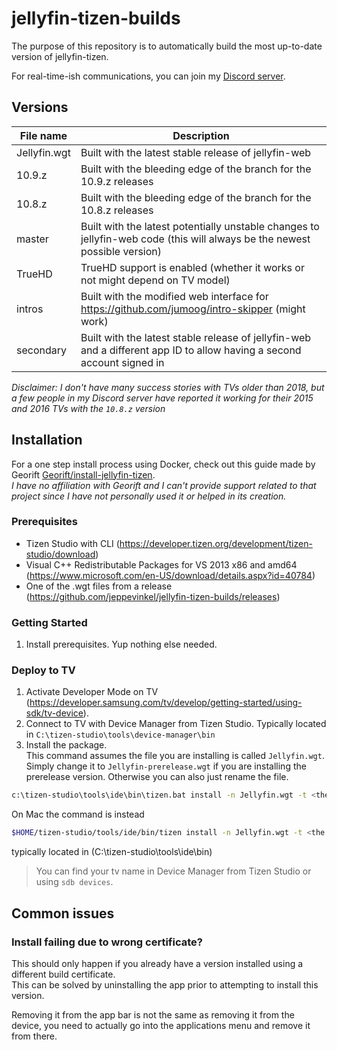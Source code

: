 # jellyfin-tizen-builds
The purpose of this repository is to automatically build the most up-to-date version of jellyfin-tizen.

For real-time-ish communications, you can join my [Discord server](https://discord.gg/DGnRQUJ).

## Versions
| File name    | Description                                                                                                               |
|--------------|---------------------------------------------------------------------------------------------------------------------------|
| Jellyfin.wgt | Built with the latest stable release of jellyfin-web                                                                      |
| 10.9.z       | Built with the bleeding edge of the branch for the 10.9.z releases                                                        |
| 10.8.z       | Built with the bleeding edge of the branch for the 10.8.z releases                                                        |
| master       | Built with the latest potentially unstable changes to jellyfin-web code (this will always be the newest possible version) |
| TrueHD       | TrueHD support is enabled (whether it works or not might depend on TV model)                                              |
| intros       | Built with the modified web interface for https://github.com/jumoog/intro-skipper (might work)                            |
| secondary    | Built with the latest stable release of jellyfin-web and a different app ID to allow having a second account signed in    |

*Disclaimer: I don't have many success stories with TVs older than 2018, but a few people in my Discord server have reported it working for their 2015 and 2016 TVs with the `10.8.z` version*

## Installation
For a one step install process using Docker, check out this guide made by Georift [Georift/install-jellyfin-tizen](https://github.com/Georift/install-jellyfin-tizen).  
*I have no affiliation with Georift and I can't provide support related to that project since I have not personally used it or helped in its creation.*

### Prerequisites
- Tizen Studio with CLI (https://developer.tizen.org/development/tizen-studio/download)
- Visual C++ Redistributable Packages for VS 2013 x86 and amd64 (https://www.microsoft.com/en-US/download/details.aspx?id=40784)
- One of the .wgt files from a release (https://github.com/jeppevinkel/jellyfin-tizen-builds/releases)

### Getting Started
1. Install prerequisites. Yup nothing else needed.

### Deploy to TV
1. Activate Developer Mode on TV (https://developer.samsung.com/tv/develop/getting-started/using-sdk/tv-device).
2. Connect to TV with Device Manager from Tizen Studio. Typically located in `C:\tizen-studio\tools\device-manager\bin`
3. Install the package.  
   This command assumes the file you are installing is called `Jellyfin.wgt`. Simply change it to `Jellyfin-prerelease.wgt` if you are installing the prerelease version. Otherwise you can also just rename the file.
```bash
c:\tizen-studio\tools\ide\bin\tizen.bat install -n Jellyfin.wgt -t <the name of your tv>
```
On Mac the command is instead
```bash
$HOME/tizen-studio/tools/ide/bin/tizen install -n Jellyfin.wgt -t <the name of your tv>
```
typically located in (C:\tizen-studio\tools\ide\bin)
> You can find your tv name in Device Manager from Tizen Studio or using `sdb devices`.  

## Common issues

### Install failing due to wrong certificate?

This should only happen if you already have a version installed using a different build certificate.  
This can be solved by uninstalling the app prior to attempting to install this version.

Removing it from the app bar is not the same as removing it from the device, you need to actually go into the applications menu and remove it from there.

